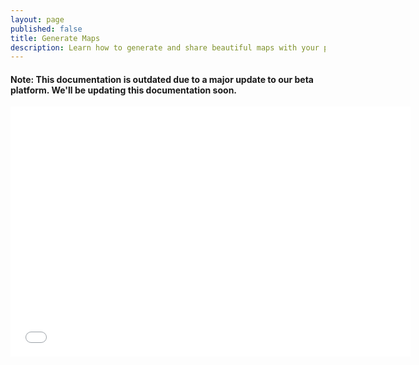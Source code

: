 ```yaml
---
layout: page
published: false
title: Generate Maps
description: Learn how to generate and share beautiful maps with your points.
---
```

#### Note: This documentation is outdated due to a major update to our beta platform. We'll be updating this documentation soon.

<div class="wistia-container">
<iframe src="//fast.wistia.net/embed/iframe/5zkr655s9u?videoFoam=true" allowtransparency="true" frameborder="0" scrolling="no" class="wistia_embed" name="wistia_embed" allowfullscreen mozallowfullscreen webkitallowfullscreen oallowfullscreen msallowfullscreen width="640" height="400"></iframe><script src="//fast.wistia.net/assets/external/E-v1.js"></script>
</div>